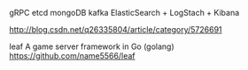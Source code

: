 

gRPC
etcd
mongoDB
kafka
ElasticSearch + LogStach + Kibana


http://blog.csdn.net/q26335804/article/category/5726691


leaf A game server framework in Go (golang)
https://github.com/name5566/leaf
